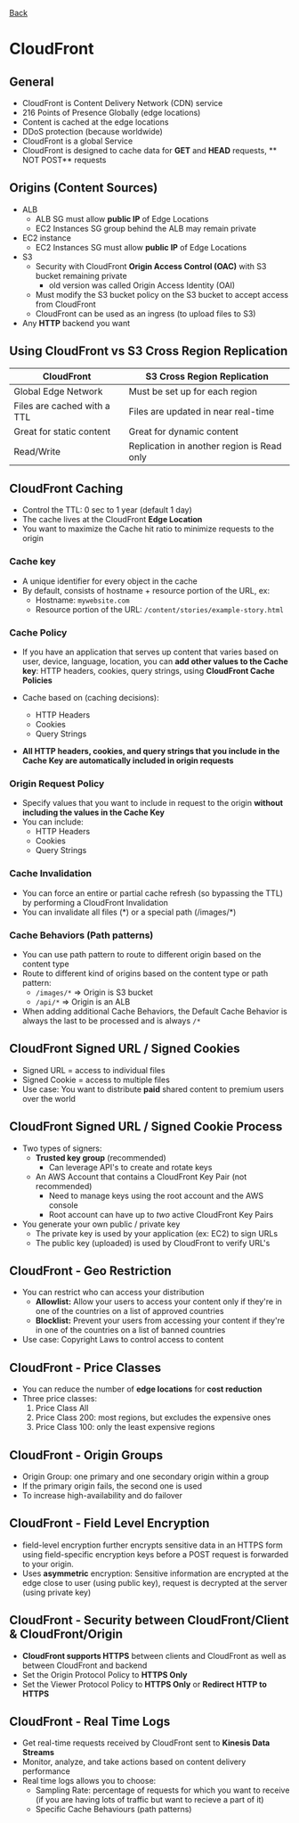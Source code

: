 [Back](./AWS.md)

# CloudFront

## General

- CloudFront is Content Delivery Network (CDN) service
- 216 Points of Presence Globally (edge locations)
- Content is cached at the edge locations
- DDoS protection (because worldwide)
- CloudFront is a global Service
- CloudFront is designed to cache data for **GET** and **HEAD** requests, ** NOT POST** requests

## Origins (Content Sources)

- ALB
  - ALB SG must allow **public IP** of Edge Locations
  - EC2 Instances SG group behind the ALB may remain private
- EC2 instance
  - EC2 Instances SG must allow **public IP** of Edge Locations
- S3
  - Security with CloudFront **Origin Access Control (OAC)** with S3 bucket remaining private
    - old version was called Origin Access Identity (OAI)
  - Must modify the S3 bucket policy on the S3 bucket to accept access from CloudFront
  - CloudFront can be used as an ingress (to upload files to S3)
- Any **HTTP** backend you want

## Using CloudFront vs S3 Cross Region Replication

| CloudFront                  | S3 Cross Region Replication                |
| --------------------------- | ------------------------------------------ |
| Global Edge Network         | Must be set up for each region             |
| Files are cached with a TTL | Files are updated in near real-time        |
| Great for static content    | Great for dynamic content                  |
| Read/Write                  | Replication in another region is Read only |

## CloudFront Caching

- Control the TTL: 0 sec to 1 year (default 1 day)
- The cache lives at the CloudFront **Edge Location**
- You want to maximize the Cache hit ratio to minimize requests to the origin

### Cache key

- A unique identifier for every object in the cache
- By default, consists of hostname + resource portion of the URL, ex:
  - Hostname: `mywebsite.com`
  - Resource portion of the URL: `/content/stories/example-story.html`

### Cache Policy

- If you have an application that serves up content that varies based on user, device, language, location, you can **add other values to the Cache key**: HTTP headers, cookies, query strings, using **CloudFront Cache Policies**
- Cache based on (caching decisions):

  - HTTP Headers
  - Cookies
  - Query Strings

- **All HTTP headers, cookies, and query strings that you include in the Cache Key are automatically included in origin requests**

### Origin Request Policy

- Specify values that you want to include in request to the origin **without including the values in the Cache Key**
- You can include:
  - HTTP Headers
  - Cookies
  - Query Strings

### Cache Invalidation

- You can force an entire or partial cache refresh (so bypassing the TTL) by performing a CloudFront Invalidation
- You can invalidate all files (\*) or a special path (/images/\*)

### Cache Behaviors (Path patterns)

- You can use path pattern to route to different origin based on the content type
- Route to different kind of origins based on the content type or path pattern:
  - `/images/*` => Origin is S3 bucket
  - `/api/*` => Origin is an ALB
- When adding additional Cache Behaviors, the Default Cache Behavior is always the last to be processed and is always `/*`

## CloudFront Signed URL / Signed Cookies

- Signed URL = access to individual files
- Signed Cookie = access to multiple files
- Use case: You want to distribute **paid** shared content to premium users over the world

## CloudFront Signed URL / Signed Cookie Process

- Two types of signers:
  - **Trusted key group** (recommended)
    - Can leverage API's to create and rotate keys
  - An AWS Account that contains a CloudFront Key Pair (not recommended)
    - Need to manage keys using the root account and the AWS console
    - Root account can have up to *two* active CloudFront Key Pairs
- You generate your own public / private key
  - The private key is used by your application (ex: EC2) to sign URLs
  - The public key (uploaded) is used by CloudFront to verify URL's

## CloudFront - Geo Restriction

- You can restrict who can access your distribution
  - **Allowlist:** Allow your users to access your content only if they're in one of the countries on a list of approved countries
  - **Blocklist:** Prevent your users from accessing your content if they're in one of the countries on a list of banned countries
- Use case: Copyright Laws to control access to content

## CloudFront - Price Classes

- You can reduce the number of **edge locations** for **cost reduction**
- Three price classes:
  1. Price Class All
  2. Price Class 200: most regions, but excludes the expensive ones
  3. Price Class 100: only the least expensive regions

## CloudFront - Origin Groups

- Origin Group: one primary and one secondary origin within a group
- If the primary origin fails, the second one is used
- To increase high-availability and do failover

## CloudFront - Field Level Encryption

- field-level encryption further encrypts sensitive data in an HTTPS form using field-specific encryption keys before a POST request is forwarded to your origin.
- Uses **asymmetric** encryption: Sensitive information are encrypted at the edge close to user (using public key), request is decrypted at the server (using private key)

## CloudFront - Security between CloudFront/Client & CloudFront/Origin

- **CloudFront supports HTTPS** between clients and CloudFront as well as between CloudFront and backend
- Set the Origin Protocol Policy to **HTTPS Only**
- Set the Viewer Protocol Policy to **HTTPS Only** or **Redirect HTTP to HTTPS**

## CloudFront - Real Time Logs

- Get real-time requests received by CloudFront sent to **Kinesis Data Streams**
- Monitor, analyze, and take actions based on content delivery performance
- Real time logs allows you to choose:
  - Sampling Rate: percentage of requests for which you want to receive (if you are having lots of traffic but want to recieve a part of it)
  - Specific Cache Behaviours (path patterns)
